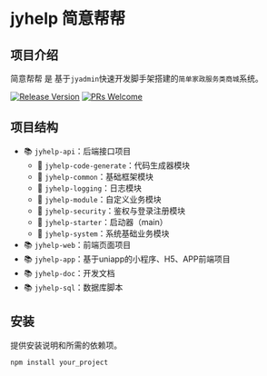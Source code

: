 # jyhelp 简意帮帮 





## 项目介绍

简意帮帮 是 基于`jyadmin`快速开发脚手架搭建的`简单家政服务类商城`系统。

 [![Release Version](https://img.shields.io/badge/release-0.0.1-brightgreen.svg)](https://github.com/1336037686/jyhelp) [![PRs Welcome](https://img.shields.io/badge/PRs-welcome-brightgreen.svg)](https://github.com/1336037686/jyhelp/pulls)

## 项目结构

- 📚 `jyhelp-api`：后端接口项目
  - 📘 `jyhelp-code-generate`：代码生成器模块
  - 📘 `jyhelp-common`：基础框架模块
  - 📘 `jyhelp-logging`：日志模块
  - 📘 `jyhelp-module`：自定义业务模块
  - 📘 `jyhelp-security`：鉴权与登录注册模块
  - 📘 `jyhelp-starter`：启动器（main）
  - 📘 `jyhelp-system`：系统基础业务模块
- 📚 `jyhelp-web`：前端页面项目
- 📚 `jyhelp-app`：基于uniapp的小程序、H5、APP前端项目
- 📚 `jyhelp-doc`：开发文档
- 📚 `jyhelp-sql`：数据库脚本

## 安装

提供安装说明和所需的依赖项。

```bash
npm install your_project
```

